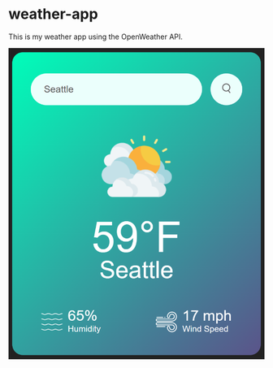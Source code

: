 # weather-app

This is my weather app using the OpenWeather API.

![Weather App Screenshot](app-images/screenshot.png)

